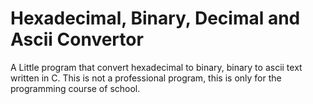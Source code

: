 # Hexadecimal, Binary, Decimal and Ascii Convertor

A Little program that convert hexadecimal to binary, binary to ascii text written in C. This is not a professional program, this is only for the programming course of school.